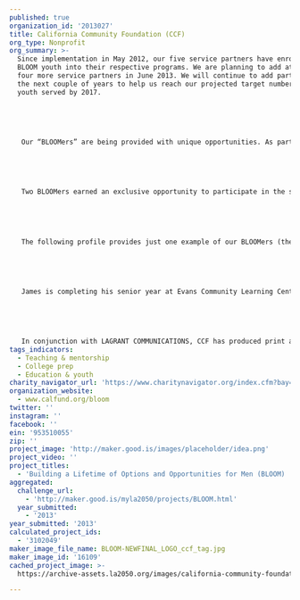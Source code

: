 ```yaml
---
published: true
organization_id: '2013027'
title: California Community Foundation (CCF)
org_type: Nonprofit
org_summary: >-
  Since implementation in May 2012, our five service partners have enrolled 105
  BLOOM youth into their respective programs. We are planning to add at least
  four more service partners in June 2013. We will continue to add partners over
  the next couple of years to help us reach our projected target number of 2,000
  youth served by 2017.
   
   
   
   
   
   Our “BLOOMers” are being provided with unique opportunities. As part of our partners’ program models, BLOOMers not only have positive connections to male mentors but also spend more than 100 hours undergoing self-actualization training which includes leadership development, cultural enrichment, and guidance on succeeding in school and the workplace and other important topics.
   
   
   
   
   
   Two BLOOMers earned an exclusive opportunity to participate in the six-week AEG Job Shadowing program. The program takes place from February 20 through March 15. This exclusive opportunity is only offered to one out of every 2,000 high school students in Los Angeles. The program will allow BLOOMers an opportunity for regular exposure to the daily operations behind one of the most successful entertainment companies in the world while learning critical job skills that will make them competitive in the workplace.
   
   
   
   
   
   The following profile provides just one example of our BLOOMers (the name has been changed to protect confidentiality of the youth). 
   
   
   
   
   
   James is completing his senior year at Evans Community Learning Center in the heart of Downtown Los Angeles. James is on probation for being involved with a grand theft auto incident. He would like to attend San Diego State University in the fall. His interests lie in Human Behavior and Philosophy. James has participated in community service activities such as feeding the homeless and neighborhood beautification projects. People who meet James find it hard to believe he has any association to Probation. However, James recently shared that, “I thought I was living life the way it was supposed to be lived in the inner-city. I just didn’t know better. I now realize there are options and opportunities.”
   
   
   
   
   
   In conjunction with LAGRANT COMMUNICATIONS, CCF has produced print and radio media placements and materials to expand BLOOM’s messaging. Examples of such placements include: KJLH radio (radio spots by BLOOM spokesperson Larenz Tate), The Huffington Post, California Crusader, and coverage on KABC7 Eyewitness News at 6 pm. BLOOM is also one of five philanthropic initiatives featured in Where Do We Go from Here?: Philanthropic Support for Black Men and Boys, a report published in October 2012 by The Foundation Center. The report examines U.S. foundation giving explicitly in support of Black males by issue area, type of support, and geographic area served. The analyses explore patterns of giving by larger U.S. foundations over the past eight years, with a focus on giving from 2008 to 2010.
tags_indicators:
  - Teaching & mentorship
  - College prep
  - Education & youth
charity_navigator_url: 'https://www.charitynavigator.org/index.cfm?bay=search.profile&ein=953510055'
organization_website:
  - www.calfund.org/bloom
twitter: ''
instagram: ''
facebook: ''
ein: '953510055'
zip: ''
project_image: 'http://maker.good.is/images/placeholder/idea.png'
project_video: ''
project_titles:
  - 'Building a Lifetime of Options and Opportunities for Men (BLOOM) '
aggregated:
  challenge_url:
    - 'http://maker.good.is/myla2050/projects/BLOOM.html'
  year_submitted:
    - '2013'
year_submitted: '2013'
calculated_project_ids:
  - '3102049'
maker_image_file_name: BLOOM-NEWFINAL_LOGO_ccf_tag.jpg
maker_image_id: '16109'
cached_project_image: >-
  https://archive-assets.la2050.org/images/california-community-foundation-ccf/maker.good.is/images/placeholder/idea.png

---
```

